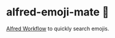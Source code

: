 # alfred-emoji-mate 🧉

[Alfred Workflow](https://www.alfredapp.com/workflows/) to quickly search emojis.


